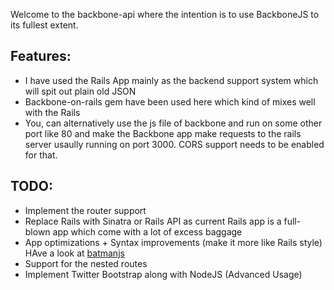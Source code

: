 Welcome to the backbone-api where the intention is to use BackboneJS to its fullest extent.

## Features:

* I have used the Rails App mainly as the backend support system which will spit out plain old JSON
* Backbone-on-rails gem have been used here which kind of mixes well with the Rails
* You, can alternatively use the js file of backbone and run on some other port like 80 and make the Backbone app make requests to the rails server usaully running on port 3000. CORS support needs to be enabled for that.

## TODO:
* Implement the router support
* Replace Rails with Sinatra or Rails API as current Rails app is a full-blown app which come with a lot of excess baggage
* App optimizations + Syntax improvements (make it more like Rails style) HAve a look at [batmanjs](http://batmanjs.org)
* Support for the nested routes
* Implement Twitter Bootstrap along with NodeJS (Advanced Usage)

